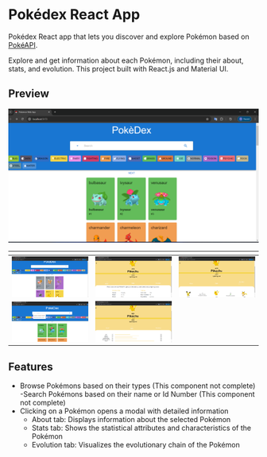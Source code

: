 # Pokédex React App
Pokédex React app that lets you discover and explore Pokémon based on [PokéAPI](https://pokeapi.co/).

Explore and get information about each Pokémon, including their about, stats, and evolution.
This project built with React.js and Material UI.

## Preview

!["Preview Image"](./img/Preview1.png)


| <!--                                --> | <!--                                --> | <!--                                --> |
|-----------------------------------------|-----------------------------------------|-----------------------------------------|
| !["Preview Image"](./img/Preview2.png) | !["Preview Image"](./img/Preview4.png) | !["Preview Image"](./img/Preview6.png) |
| !["Preview Image"](./img/preview3.png) | !["Preview Image"](./img/Preview5.png) |

## Features
- Browse Pokémons based on their types (This component not complete)
-Search Pokémons based on their name or Id Number (This component not complete)
- Clicking on a Pokémon opens a modal with detailed information
  - About tab: Displays information about the selected Pokémon
  - Stats tab: Shows the statistical attributes and characteristics of the Pokémon
  - Evolution tab: Visualizes the evolutionary chain of the Pokémon 
